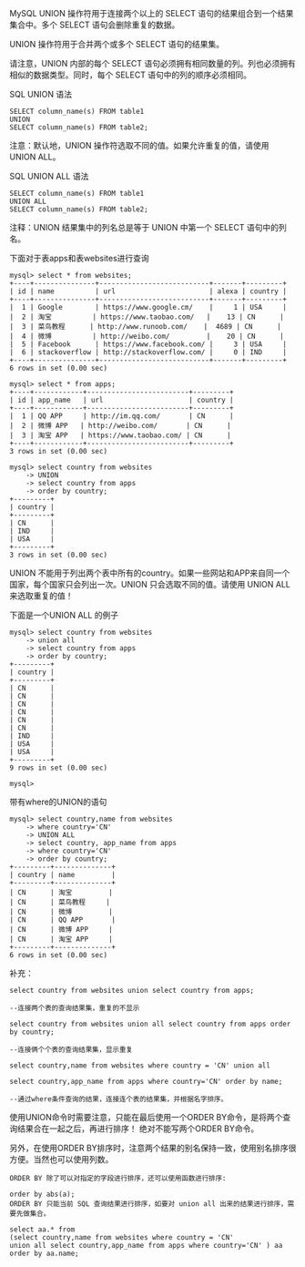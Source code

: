 
MySQL UNION 操作符用于连接两个以上的 SELECT 语句的结果组合到一个结果集合中。多个 SELECT 语句会删除重复的数据。

UNION 操作符用于合并两个或多个 SELECT 语句的结果集。

请注意，UNION 内部的每个 SELECT 语句必须拥有相同数量的列。列也必须拥有相似的数据类型。同时，每个 SELECT 语句中的列的顺序必须相同。

SQL UNION 语法

```
SELECT column_name(s) FROM table1
UNION
SELECT column_name(s) FROM table2;
```

注意：默认地，UNION 操作符选取不同的值。如果允许重复的值，请使用 UNION ALL。

SQL UNION ALL 语法

```
SELECT column_name(s) FROM table1
UNION ALL
SELECT column_name(s) FROM table2;
```

注释：UNION 结果集中的列名总是等于 UNION 中第一个 SELECT 语句中的列名。


下面对于表apps和表websites进行查询

```
mysql> select * from websites;
+----+---------------+---------------------------+-------+---------+
| id | name          | url                       | alexa | country |
+----+---------------+---------------------------+-------+---------+
|  1 | Google        | https://www.google.cm/    |     1 | USA     |
|  2 | 淘宝          | https://www.taobao.com/   |    13 | CN      |
|  3 | 菜鸟教程      | http://www.runoob.com/    |  4689 | CN      |
|  4 | 微博          | http://weibo.com/         |    20 | CN      |
|  5 | Facebook      | https://www.facebook.com/ |     3 | USA     |
|  6 | stackoverflow | http://stackoverflow.com/ |     0 | IND     |
+----+---------------+---------------------------+-------+---------+
6 rows in set (0.00 sec)

mysql> select * from apps;
+----+------------+-------------------------+---------+
| id | app_name   | url                     | country |
+----+------------+-------------------------+---------+
|  1 | QQ APP     | http://im.qq.com/       | CN      |
|  2 | 微博 APP   | http://weibo.com/       | CN      |
|  3 | 淘宝 APP   | https://www.taobao.com/ | CN      |
+----+------------+-------------------------+---------+
3 rows in set (0.00 sec)

mysql> select country from websites
    -> UNION
    -> select country from apps
    -> order by country;
+---------+
| country |
+---------+
| CN      |
| IND     |
| USA     |
+---------+
3 rows in set (0.00 sec)
```

UNION 不能用于列出两个表中所有的country。如果一些网站和APP来自同一个国家，每个国家只会列出一次。UNION 只会选取不同的值。请使用 UNION ALL 来选取重复的值！


下面是一个UNION ALL 的例子

```
mysql> select country from websites
    -> union all
    -> select country from apps
    -> order by country;
+---------+
| country |
+---------+
| CN      |
| CN      |
| CN      |
| CN      |
| CN      |
| CN      |
| IND     |
| USA     |
| USA     |
+---------+
9 rows in set (0.00 sec)

mysql> 
```

带有where的UNION的语句

```
mysql> select country,name from websites
    -> where country='CN'
    -> UNION ALL
    -> select country, app_name from apps
    -> where country='CN'
    -> order by country;
+---------+--------------+
| country | name         |
+---------+--------------+
| CN      | 淘宝         |
| CN      | 菜鸟教程     |
| CN      | 微博         |
| CN      | QQ APP       |
| CN      | 微博 APP     |
| CN      | 淘宝 APP     |
+---------+--------------+
6 rows in set (0.00 sec)
```

补充：

```
select country from websites union select country from apps;

--连接两个表的查询结果集，重复的不显示

select country from websites union all select country from apps order by country;

--连接俩个个表的查询结果集，显示重复

select country,name from websites where country = 'CN' union all 

select country,app_name from apps where country='CN' order by name; 

--通过where条件查询的结果，连接连个表的结果集，并根据名字排序。
```

使用UNION命令时需要注意，只能在最后使用一个ORDER BY命令，是将两个查询结果合在一起之后，再进行排序！
绝对不能写两个ORDER BY命令。

另外，在使用ORDER BY排序时，注意两个结果的别名保持一致，使用别名排序很方便。当然也可以使用列数。

```
ORDER BY 除了可以对指定的字段进行排序，还可以使用函数进行排序:

order by abs(a);
ORDER BY 只能当前 SQL 查询结果进行排序，如要对 union all 出来的结果进行排序，需要先做集合。

select aa.* from 
(select country,name from websites where country = 'CN'
union all select country,app_name from apps where country='CN' ) aa
order by aa.name;
````
